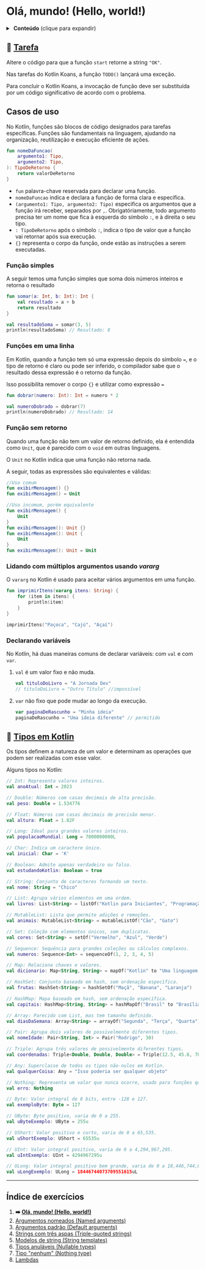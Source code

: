 # Olá, mundo! (Hello, world!)

<details>
<summary> <b>Conteúdo</b> (clique para expandir) </summary>

<!-- TOC -->
* [Olá, mundo! (Hello, world!)](#olá-mundo-hello-world)
  * [🔗 Tarefa](#-tarefa)
  * [Casos de uso](#casos-de-uso)
    * [Função simples](#função-simples)
    * [Funções em uma linha](#funções-em-uma-linha)
    * [Função sem retorno](#função-sem-retorno)
    * [Lidando com múltiplos argumentos usando _vararg_](#lidando-com-múltiplos-argumentos-usando-vararg)
    * [Declarando variáveis](#declarando-variáveis)
  * [🔗 Tipos em Kotlin](#-tipos-em-kotlin)
  * [Índice de exercícios](#índice-de-exercícios)
<!-- TOC -->

</details>

## 🔗 [Tarefa](https://play.kotlinlang.org/koans/Introduction/Hello,%20world!/Task.kt)

Altere o código para que a função `start` retorne a string `"OK"`.

Nas tarefas do Kotlin Koans, a função `TODO()` lançará uma exceção.

Para concluir o Kotlin Koans, a invocação de função deve ser substituída por um código significativo de acordo com o problema.

## Casos de uso

No Kotlin, funções são blocos de código designados para tarefas específicas. Funções são fundamentais na linguagem, ajudando na
organização, reutilização e execução eficiente de ações.

```kotlin
fun nomeDaFuncao(
    argumento1: Tipo,
    argumento2: Tipo,
): TipoDeRetorno {
    return valorDeRetorno
}
```

- `fun` palavra-chave reservada para declarar uma função.
- `nomeDaFuncao` indica e declara a função de forma clara e específica.
- `(argumento1: Tipo, argumento2: Tipo)` especifica os argumentos que a função irá receber, separados por `,`. Obrigatóriamente, todo
  argumento precisa ter um nome que fica à esquerda do símbolo `:`, e à direita o seu tipo. 
- `: TipoDeRetorno` após o símbolo `:`, indica o tipo de valor que a função vai retornar após sua execução.
- `{}` representa o corpo da função, onde estão as instruções a serem executadas.

### Função simples

A seguir temos uma função simples que soma dois números inteiros e retorna o resultado

```kotlin
fun somar(a: Int, b: Int): Int {
    val resultado = a + b
    return resultado
}

val resultadoSoma = somar(3, 5)
println(resultadoSoma) // Resultado: 8
```

### Funções em uma linha

Em Kotlin, quando a função tem só uma expressão depois do símbolo `=`, e o tipo de retorno é claro ou pode ser inferido, o compilador sabe
que o resultado dessa expressão é o retorno da função.

Isso possibilita remover o corpo `{}` e utilizar como expressão `=`

```kotlin
fun dobrar(numero: Int): Int = numero * 2

val numeroDobrado = dobrar(7)
println(numeroDobrado) // Resultado: 14
```

### Função sem retorno

Quando uma função não tem um valor de retorno definido, ela é entendida como `Unit`, que é parecido com o `void` em outras linguagens.

O `Unit` no Kotlin indica que uma função não retorna nada.

A seguir, todas as expressões são equivalentes e válidas:

```kotlin
//Uso comum
fun exibirMensagem() {}
fun exibirMensagem() = Unit

//Uso incomum, porém equivalente
fun exibirMensagem() {
    Unit
}
fun exibirMensagem(): Unit {}
fun exibirMensagem(): Unit {
    Unit
}
fun exibirMensagem(): Unit = Unit
```

### Lidando com múltiplos argumentos usando _vararg_

O `vararg` no Kotlin é usado para aceitar vários argumentos em uma função.

```kotlin
fun imprimirItens(vararg itens: String) {
    for (item in itens) {
        println(item)
    }
}

imprimirItens("Paçoca", "Cajú", "Açaí")
```

### Declarando variáveis

No Kotlin, há duas maneiras comuns de declarar variáveis: com `val` e com `var`.

1. `val` é um valor fixo e não muda.
   ```kotlin
   val tituloDoLivro = "A Jornada Dev"
   // tituloDoLivro = "Outro Título" //impossível
   ```
2. `var` não fixo que pode mudar ao longo da execução.
   ```kotlin
   var paginaDeRascunho = "Minha ideia"
   paginaDeRascunho = "Uma ideia diferente" // permitido
   ```

## 🔗 [Tipos em Kotlin](https://kotlinlang.org/docs/kotlin-tour-basic-types.html)

Os tipos definem a natureza de um valor e determinam as operações que podem ser realizadas com esse valor.

Alguns tipos no Kotlin:

```kotlin
// Int: Representa valores inteiros.
val anoAtual: Int = 2023

// Double: Números com casas decimais de alta precisão.
val peso: Double = 1.534776

// Float: Números com casas decimais de precisão menor.
val altura: Float = 1.82F

// Long: Ideal para grandes valores inteiros.
val populacaoMundial: Long = 7800000000L

// Char: Indica um caractere único.
val inicial: Char = 'K'

// Boolean: Admite apenas verdadeiro ou falso.
val estudandoKotlin: Boolean = true

// String: Conjunto de caracteres formando um texto.
val nome: String = "Chico"

// List: Agrupa vários elementos em uma ordem.
val livros: List<String> = listOf("Kotlin para Iniciantes", "Programação Funcional")

// MutableList: Lista que permite adições e remoções.
val animais: MutableList<String> = mutableListOf("Cão", "Gato")

// Set: Coleção com elementos únicos, sem duplicatas.
val cores: Set<String> = setOf("Vermelho", "Azul", "Verde")

// Sequence: Sequência para grandes coleções ou cálculos complexos.
val numeros: Sequence<Int> = sequenceOf(1, 2, 3, 4, 5)

// Map: Relaciona chaves e valores.
val dicionario: Map<String, String> = mapOf("Kotlin" to "Uma linguagem de programação", "Lua" to "Outra linguagem de programação")

// HashSet: Conjunto baseado em hash, sem ordenação específica.
val frutas: HashSet<String> = hashSetOf("Maçã", "Banana", "Laranja")

// HashMap: Mapa baseado em hash, sem ordenação específica.
val capitais: HashMap<String, String> = hashMapOf("Brasil" to "Brasília", "China" to "Beijing")

// Array: Parecido com List, mas tem tamanho definido.
val diasDaSemana: Array<String> = arrayOf("Segunda", "Terça", "Quarta")

// Pair: Agrupa dois valores de possivelmente diferentes tipos.
val nomeIdade: Pair<String, Int> = Pair("Rodrigo", 30)

// Triple: Agrupa três valores de possivelmente diferentes tipos.
val coordenadas: Triple<Double, Double, Double> = Triple(12.5, 45.6, 78.9)

// Any: Superclasse de todos os tipos não-nulos em Kotlin.
val qualquerCoisa: Any = "Isso poderia ser qualquer objeto"

// Nothing: Representa um valor que nunca ocorre, usado para funções que nunca retornam.
val erro: Nothing

// Byte: Valor integral de 8 bits, entre -128 e 127.
val exemploByte: Byte = 127

// UByte: Byte positivo, varia de 0 a 255.
val uByteExemplo: UByte = 255u

// UShort: Valor positivo e curto, varia de 0 a 65,535.
val uShortExemplo: UShort = 65535u

// UInt: Valor integral positivo, varia de 0 a 4,294,967,295.
val uIntExemplo: UInt = 4294967295u

// ULong: Valor integral positivo bem grande, varia de 0 a 18,446,744,073,709,551,615.
val uLongExemplo: ULong = 18446744073709551615uL
```

---

## Índice de exercícios

1. **➡️ [Olá, mundo! (Hello, world!)](
   https://github.com/rsicarelli/kotlin-koans-edu-br/blob/main/koans/src/commonMain/kotlin/com/rsicarelli/koansbr/introduction/helloWorld/README.md
   )**
2. [Argumentos nomeados (Named arguments)](https://github.com/rsicarelli/kotlin-koans-edu-br/blob/main/koans/src/commonMain/kotlin/com/rsicarelli/koansbr/introduction/namedArguments/README.md)
3. [Argumentos padrão (Default arguments)](https://github.com/rsicarelli/kotlin-koans-edu-br/blob/main/koans/src/commonMain/kotlin/com/rsicarelli/koansbr/introduction/defaultArguments/README.md)
4. [Strings com três aspas (Triple-quoted strings)](https://github.com/rsicarelli/kotlin-koans-edu-br/blob/main/koans/src/commonMain/kotlin/com/rsicarelli/koansbr/introduction/tripleQuotedStrings/README.md)
5. [Modelos de string (String templates)](https://github.com/rsicarelli/kotlin-koans-edu-br/blob/main/koans/src/commonMain/kotlin/com/rsicarelli/koansbr/introduction/stringTemplates/README.md)
6. [Tipos anuláveis (Nullable types)](https://github.com/rsicarelli/kotlin-koans-edu-br/blob/main/koans/src/commonMain/kotlin/com/rsicarelli/koansbr/introduction/nullableTypes/README.md)
7. [Tipo "nenhum" (Nothing type)](https://github.com/rsicarelli/kotlin-koans-edu-br/blob/main/koans/src/commonMain/kotlin/com/rsicarelli/koansbr/introduction/nothingType/README.md)
8. [Lambdas](https://github.com/rsicarelli/kotlin-koans-edu-br/blob/main/koans/src/commonMain/kotlin/com/rsicarelli/koansbr/introduction/lambdas/README.md)
